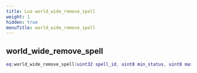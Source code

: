 ```yaml
---
title: Lua world_wide_remove_spell
weight: 1
hidden: true
menuTitle: world_wide_remove_spell
---
```

## world_wide_remove_spell
```lua
eq:world_wide_remove_spell(uint32 spell_id, uint8 min_status, uint8 max_status); -- void
```